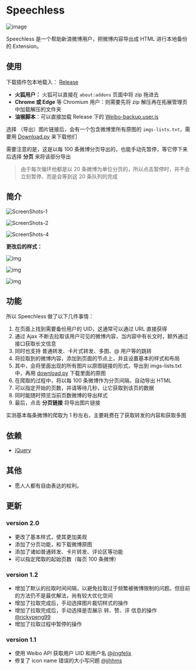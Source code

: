# Speechless

![image](https://raw.iqiq.io/Chilfish/Weibo-backup/main/medias/Small%20promo%20tile.png)

Speechless 是一个帮助新浪微博用户，把微博内容导出成 HTML 进行本地备份的 Extension。

## 使用

下载插件包本地载入： [Release](https://github.com/Chilfish/Weibo-backup/releases)

- **火狐用户：** 火狐可以直接在 `about:addons` 页面中将 zip 拖进去
- **Chrome 或 Edge** 等 Chromium 用户：则需要先将 zip 解压再在拓展管理页中加载解压的文件夹
- **油猴脚本**：可以直接加载 Release 下的 [Weibo-backup.user.js](https://github.com/Chilfish/Weibo-backup/raw/main/Weibo-backup.user.js)

选择 （导出）图片链接后，会有一个包含微博里所有原图的 `imgs-lists.txt`，需要用 [Download.py](https://github.com/Chilfish/Weibo-backup/blob/main/download.py) 来下载他们

需要注意的是，这是以每 100 条微博分页导出的，也能手动先暂停，等它停下来后选择 **分页** 来将该部分导出

> 由于每次循环他都是以 20 条微博为单位分页的，所以点击暂停时，并不会立刻暂停，而是会等到这 20 条队列的完成

## 简介

![ScreenShots-1](https://raw.iqiq.io/Chilfish/Weibo-backup/main/medias/ScreenShots-1.png)

![ScreenShots-2](https://raw.iqiq.io/Chilfish/Weibo-backup/main/medias/ScreenShots-2.png)

![ScreenShots-4](https://raw.iqiq.io/Chilfish/Weibo-backup/main/medias/ScreenShots-4.png)

**更改后的样式：**

![img](https://raw.iqiq.io/Chilfish/Weibo-backup/main/medias/3.png)

![img](https://raw.iqiq.io/Chilfish/Weibo-backup/main/medias/1.png)

![img](https://raw.iqiq.io/Chilfish/Weibo-backup/main/medias/2.png)

## 功能

所以 Speechless 做了以下几件事情：

1. 在页面上找到需要备份用户的 UID，这通常可以通过 URL 直接获得
2. 通过 Ajax 不断去拉取该用户可见的微博内容，当内容中有长文时，额外通过接口获取长文信息
3. 同时也支持 普通转发、卡片式转发、多图、@ 用户等的跳转
4. 将拉取到的微博内容，添加到页面的节点上，并且设置基本的样式和布局
5. 其中，会将里面出现的所有图片以原图链接的形式，导出到 imgs-lists.txt 中，再用 [download.py](https://github.com/Chilfish/Weibo-backup/blob/main/download.py) 下载里面的原图
6. 在爬取的过程中，将以每 100 条微博作为分页间隔，自动导出 HTML
7. 可以指定开始的页数，并请等待几秒，让它获取到该页的数据
8. 同时能随时预览当前页数微博的导出样式
9. 最后，点击 **分页链接** 将导出图片链接

实测基本每条微博的爬取为 1 秒左右，主要耗费在了获取转发的内容和获取多图

## 依赖

- [jQuery](https://github.com/jquery/jquery)

## 其他

- 愿人人都有自由表达的权利。

## 更新

### version 2.0

- 更改了基本样式，使其更加美观
- 添加了分页功能，和下载微博原图
- 添加了诸如普通转发、卡片转发、评论区等功能
- 可以指定爬取的起始页数（每页 100 条微博）

### version 1.2

- 增加了默认的拉取时间间隔，以避免拉取过于频繁被微博限制的问题。但目前的方法仍不是最优解法，尚有较大优化空间
- 增加了拉取完成后，手动选择图片裁切样式的操作
- 增加了拉取完成后，手动选择是否展示 转、赞、评 信息的操作 [@rickypeng99](https://github.com/rickypeng99)
- 增加了拉取过程中暂停的操作

### version 1.1

- 使用 Weibo API 获取用户 UID 和用户名 [@jingfelix](https://github.com/jingfelix)
- 修复了 icon name 错误的大小写问题 [@jjhhms](https://github.com/jjhhms)
